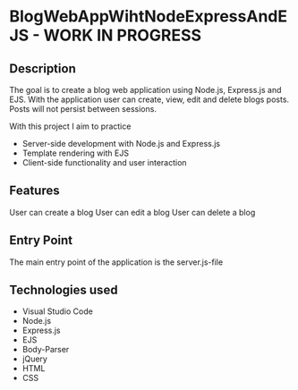 # BlogWebAppWihtNodeExpressAndEJS - WORK IN PROGRESS

## Description
The goal is to create a blog web application using Node.js, Express.js and EJS. With the application user can create, view, edit and delete blogs posts. Posts will not persist between sessions. 

With this project I aim to practice
- Server-side development with Node.js and Express.js
- Template rendering with EJS
- Client-side functionality and user interaction

## Features
User can create a blog
User can edit a blog
User can delete a blog

## Entry Point
The main entry point of the application is the server.js-file

## Technologies used
- Visual Studio Code
- Node.js
- Express.js
- EJS
- Body-Parser
- jQuery
- HTML
- CSS
